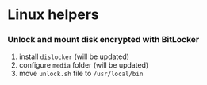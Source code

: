 # Linux helpers

### Unlock and mount disk encrypted with BitLocker

1. install `dislocker` (will be updated)
2. configure `media` folder (will be updated)
3. move `unlock.sh` file to `/usr/local/bin`

